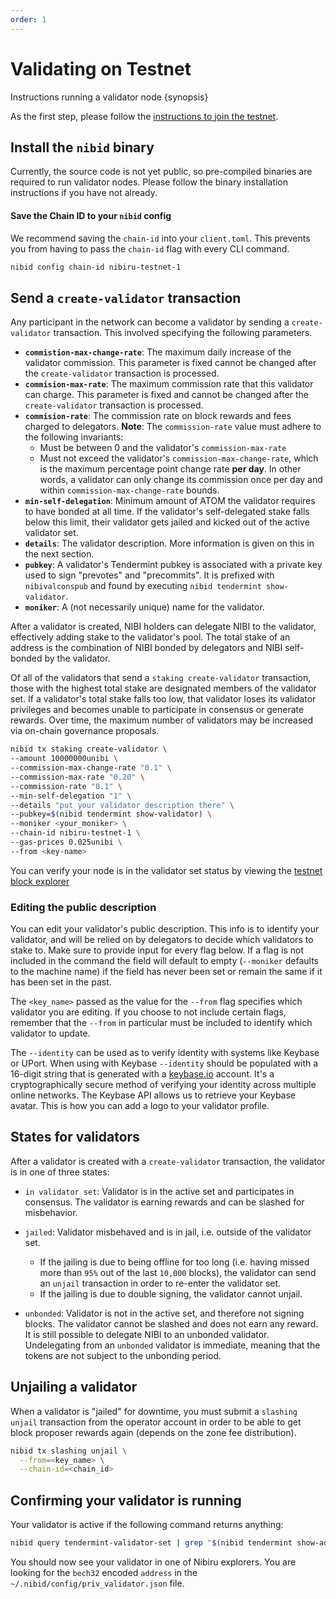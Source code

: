 ```yaml
---
order: 1
---
```


# Validating on Testnet

Instructions running a validator node {synopsis}

As the first step, please follow the [instructions to join the testnet](../testnet).

## Install the `nibid` binary

Currently, the source code is not yet public, so pre-compiled binaries are required to run validator nodes.
Please follow the binary installation instructions if you have not already.

#### Save the Chain ID to your `nibid` config

We recommend saving the `chain-id` into your `client.toml`.
This prevents you from having to pass the `chain-id` flag with every CLI command.

```sh
nibid config chain-id nibiru-testnet-1
```

## Send a `create-validator` transaction

Any participant in the network can become a validator by sending a `create-validator` transaction. This involved specifying the following parameters.

- **`commistion-max-change-rate`**: The maximum daily increase of the validator commission. This parameter is fixed cannot be changed after the `create-validator` transaction is processed.
- **`commision-max-rate`**: The maximum commission rate that this validator can charge. This parameter is fixed and cannot be changed after the `create-validator` transaction is processed.
- **`commision-rate`**: The commission rate on block rewards and fees charged to delegators. **Note**: The `commission-rate` value must adhere to the following invariants:
  - Must be between 0 and the validator's `commission-max-rate`
  - Must not exceed the validator's `commission-max-change-rate`, which is the maximum percentage point change rate **per day**. In other words, a validator can only change its commission once per day and within `commission-max-change-rate` bounds.
- **`min-self-delegation`**: Minimum amount of ATOM the validator requires to have bonded at all time. If the validator's self-delegated stake falls below this limit, their validator gets jailed and kicked out of the active validator set.
- **`details`**: The validator description. More information is given on this in the next section.
- **`pubkey`**: A validator's Tendermint pubkey is associated with a private key used to sign "prevotes" and "precommits". It is prefixed with `nibivalconspub` and found by executing `nibid tendermint show-validator`.
- **`moniker`**: A (not necessarily unique) name for the validator.

After a validator is created, NIBI holders can delegate NIBI to the validator, effectively adding stake to the validator's pool. The total stake of an address is the combination of NIBI bonded by delegators and NIBI self-bonded by the validator.

Of all of the validators that send a `staking create-validator` transaction, those with the highest total stake are designated members of the validator set. If a validator's total stake falls too low, that validator loses its validator privileges and becomes unable to participate in consensus or generate rewards. Over time, the maximum number of validators may be increased via on-chain governance proposals.

```sh
nibid tx staking create-validator \
--amount 10000000unibi \
--commission-max-change-rate "0.1" \
--commission-max-rate "0.20" \
--commission-rate "0.1" \
--min-self-delegation "1" \
--details "put your validator description there" \
--pubkey=$(nibid tendermint show-validator) \
--moniker <your_moniker> \
--chain-id nibiru-testnet-1 \
--gas-prices 0.025unibi \
--from <key-name>
```

You can verify your node is in the validator set status by viewing the [testnet block explorer](https://explorer.testnet.nibiru.fi/)

### Editing the public description

You can edit your validator's public description. This info is to identify your validator, and will be relied on by delegators to decide which validators to stake to. Make sure to provide input for every flag below. If a flag is not included in the command the field will default to empty (`--moniker` defaults to the machine name) if the field has never been set or remain the same if it has been set in the past.

The `<key_name>` passed as the value for the `--from` flag specifies which validator you are editing. If you choose to not include certain flags, remember that the `--from` in particular must be included to identify which validator to update.

The `--identity` can be used as to verify identity with systems like Keybase or UPort. When using with Keybase `--identity` should be populated with a 16-digit string that is generated with a [keybase.io](https://keybase.io) account. It's a cryptographically secure method of verifying your identity across multiple online networks. The Keybase API allows us to retrieve your Keybase avatar. This is how you can add a logo to your validator profile.

## States for validators  

After a validator is created with a `create-validator` transaction, the validator is in one of three states:

- `in validator set`: Validator is in the active set and participates in consensus. The validator is earning rewards and can be slashed for misbehavior.
- `jailed`: Validator misbehaved and is in jail, i.e. outside of the validator set.

  - If the jailing is due to being offline for too long (i.e. having missed more than `95%` out of the last `10,000` blocks), the validator can send an `unjail` transaction in order to re-enter the validator set.
  - If the jailing is due to double signing, the validator cannot unjail.

- `unbonded`: Validator is not in the active set, and therefore not signing blocks. The validator cannot be slashed and does not earn any reward. It is still possible to delegate NIBI to an unbonded validator. Undelegating from an `unbonded` validator is immediate, meaning that the tokens are not subject to the unbonding period.

## Unjailing a validator

When a validator is "jailed" for downtime, you must submit a `slashing unjail` transaction from the operator account in order to be able to get block proposer rewards again (depends on the zone fee distribution).

```bash
nibid tx slashing unjail \
  --from=<key_name> \
  --chain-id=<chain_id>
```

## Confirming your validator is running

Your validator is active if the following command returns anything:

```bash
nibid query tendermint-validator-set | grep "$(nibid tendermint show-address)"
```

You should now see your validator in one of Nibiru explorers. You are looking for the `bech32` encoded `address` in the `~/.nibid/config/priv_validator.json` file.
